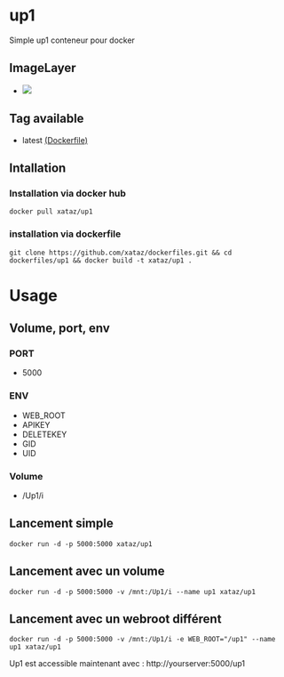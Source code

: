 # up1
Simple up1 conteneur pour docker

## ImageLayer
* [![](https://badge.imagelayers.io/xataz/up1:latest.svg)](https://imagelayers.io/?images=xataz/up1:latest 'Get your own badge on imagelayers.io')

## Tag available
* latest [(Dockerfile)]()

## Intallation
### Installation via docker hub
``docker pull xataz/up1``

### installation via dockerfile
```git clone https://github.com/xataz/dockerfiles.git && cd dockerfiles/up1 && docker build -t xataz/up1 .```

# Usage
## Volume, port, env
### PORT
+ 5000

### ENV
+ WEB_ROOT
+ APIKEY
+ DELETEKEY
+ GID
+ UID

### Volume
+ /Up1/i


## Lancement simple
``docker run -d -p 5000:5000 xataz/up1``

## Lancement avec un volume
``docker run -d -p 5000:5000 -v /mnt:/Up1/i --name up1 xataz/up1``

## Lancement avec un webroot différent
``docker run -d -p 5000:5000 -v /mnt:/Up1/i -e WEB_ROOT="/up1" --name up1 xataz/up1``

Up1 est accessible maintenant avec :
http://yourserver:5000/up1

